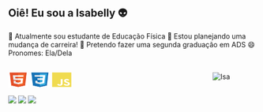## Oiê! Eu sou a Isabelly 👽

🔭 Atualmente sou estudante de Educação Física
🤔 Estou planejando uma mudança de carreira!
💬 Pretendo fazer uma segunda graduação em ADS
😄 Pronomes: Ela/Dela

<div style="display: inline_block"><br>
   <img align="center" alt="Isa-HTML" height="30" width="40" src="https://raw.githubusercontent.com/devicons/devicon/master/icons/html5/html5-original.svg">
  <img align="center" alt="Isa-CSS" height="30" width="40" src="https://raw.githubusercontent.com/devicons/devicon/master/icons/css3/css3-original.svg">
   <img align="center" alt="Isa-Js" height="30" width="40" src="https://raw.githubusercontent.com/devicons/devicon/master/icons/javascript/javascript-plain.svg">
   <img align="right" alt="Isa" height="90" width="90" src="https://cdn.discordapp.com/attachments/907706864475701258/1305362902219227208/Design_sem_nome.gif?ex=6732c170&is=67316ff0&hm=68287a70c14528c558ebc1e00487fca3d09921112d22797022f7f1cdc3dc6156&">
</div>

<br>

<div> 
  <a href="https://instagram.com/umaisaduasbeli" target="_blank"><img src="https://img.shields.io/badge/-Instagram-%23E4405F?style=for-the-badge&logo=instagram&logoColor=white" target="_blank"></a>
 	<a href="https://www.twitch.tv/1isa2beli" target="_blank"><img src="https://img.shields.io/badge/Twitch-9146FF?style=for-the-badge&logo=twitch&logoColor=white" target="_blank"></a>
  <a href="https://www.linkedin.com/in/isabelly-pereira-neto/" target="_blank"><img src="https://img.shields.io/badge/-LinkedIn-%230077B5?style=for-the-badge&logo=linkedin&logoColor=white" target="_blank"></a> 
</div>

